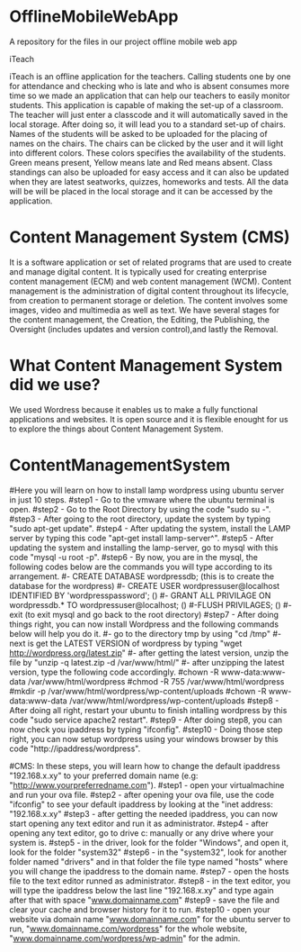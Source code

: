 # OfflineMobileWebApp
A repository for the files in our project offline mobile web app

iTeach 

iTeach is an offline application for the teachers. Calling students one by one for attendance and checking who is late and who is absent consumes more time so we made an application that can help our teachers to easily monitor students. This application is capable of making the set-up of a classroom. The teacher will just enter a classcode and it will automatically saved in the local storage. After doing so, it will lead you to a standard set-up of chairs. Names of the students will be asked to be uploaded for the placing of names on the chairs. The chairs can be clicked by the user and it will light into different colors. These colors specifies the availability of the students. Green means present, Yellow means late and Red means absent. Class standings can also be uploaded for easy access and it can also be updated when they are latest seatworks, quizzes, homeworks and tests. All the data will be will be placed in the local storage and it can be accessed by the application.

# Content Management System (CMS)

It is a software application or set of related programs that are used to create and manage digital content. It is typically used for creating enterprise content management (ECM) and web content management (WCM). Content management is the administration of digital content throughout its lifecycle, from creation to permanent storage or deletion. The content involves some images, video and multimedia as well as text. We have several stages for the content management, the Creation, the Editing, the Publishing, the Oversight (includes updates and version control),and lastly the Removal.  

# What Content Management System did we use?

We used Wordress because it enables us to make a fully functional applications and websites. It is open source and it is flexible enought for us to explore the things about Content Management System.

# ContentManagementSystem 
#Here you will learn on how to install lamp wordpress using ubuntu server in just 10 steps.
  #step1 - Go to the vmware where the ubuntu terminal is open.
  #step2 - Go to the Root Directory by using the code "sudo su -".
  #step3 - After going to the root directory, update the system by typing "sudo apt-get update".
  #step4 - After updating the system, install the LAMP server by typing this code "apt-get install lamp-server^".
  #step5 - After updating the system and installing the lamp-server, go to mysql with this code "mysql -u root -p".
  #step6 - By now, you are in the mysql, the following codes below are the commands you will type according to its arrangement.
		#- CREATE DATABASE wordpressdb; (this is to create the database for the wordpress)
		#- CREATE USER wordpressuser@localhost IDENTIFIED BY 'wordpresspassword'; ()
		#- GRANT ALL PRIVILAGE ON wordpressdb.* TO wordpressuser@localhost; ()
		#-FLUSH PRIVILAGES; ()
		#-exit (to exit mysql and go back to the root directory)
  #step7 - After doing things right, you can now install Wordpress and the following commands below will help you do it. 
		#- go to the directory tmp by using "cd /tmp"
		#- next is get the LATEST VERSION of wordpress by typing "wget http://wordpress.org/latest.zip"
		#- after getting the latest version, unzip the file by "unzip -q latest.zip -d /var/www/html/"
		#- after unzipping the latest version, type the following code accordingly.
			  #chown -R www-data:www-data /var/www/html/wordpress
			  #chmod -R 755 /var/www/html/wordpress
			  #mkdir -p /var/www/html/wordpress/wp-content/uploads
			  #chown -R www-data:www-data /var/www/html/wordpress/wp-content/uploads
  #step8 - After doing all right, restart your ubuntu to finish intalling wordpress by this code "sudo service apache2 restart".
  #step9 - After doing step8, you can now check you ipaddress by typing "ifconfig".
  #step10 - Doing those step right, you can now setup wordpress using your windows browser by this code "http://ipaddress/wordpress".
  
#CMS: In these steps, you will learn how to change the default ipaddress "192.168.x.xy" to your preferred domain name 
(e.g: "http://www.yourpreferredname.com").
#step1 - open your virtualmachine and run your ova file.
#step2 - after opening your ova file, use the code "ifconfig" to see your default ipaddress by looking at the "inet address: "192.168.x.xy"
#step3 - after getting the needed ipaddress, you can now start opening any text editor and run it as administrator. 
#step4 - after opening any text editor, go to drive c: manually or any drive where your system is. 
#step5 - in the driver, look for the folder "Windows", and open it, look for the folder "system32"
#step6 - in the "system32", look for another folder named "drivers" and in that folder the file type named "hosts" where you will change the ipaddress to the domain name. 
#step7 - open the hosts file to the text editor runned as administrator. 
#step8 - in the text editor, you will type the ipaddress below the last line "192.168.x.xy" and type again after that with space "www.domainname.com"
#step9 - save the file and clear your cache and browser history for it to run. 
#step10 - open your website via domain name "www.domainname.com" for the ubuntu server to run, "www.domainname.com/wordpress" for the whole website, "www.domainname.com/wordpress/wp-admin" for the admin.
